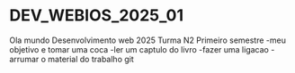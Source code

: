 # DEV_WEBIOS_2025_01

Ola mundo
Desenvolvimento web 2025 Turma N2 Primeiro semestre
-meu objetivo e tomar uma coca
-ler um captulo do livro
-fazer uma ligacao
-arrumar o material do trabalho
git